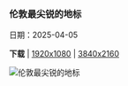 ### 伦敦最尖锐的地标

日期：2025-04-05

**下载**  |  [1920x1080](https://cn.bing.com/th?id=OHR.ShardLondon2025_ZH-CN0722863055_1920x1080.jpg)  |  [3840x2160](https://cn.bing.com/th?id=OHR.ShardLondon2025_ZH-CN0722863055_UHD.jpg)

![伦敦最尖锐的地标](https://cn.bing.com/th?id=OHR.ShardLondon2025_ZH-CN0722863055_1920x1080.jpg "碎片大厦，伦敦 (© Dennis Fischer Photography/Moment/Getty Images)")

